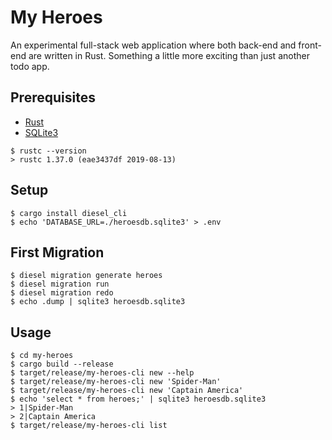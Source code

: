 # My Heroes

An experimental full-stack web application where both back-end and front-end
are written in Rust. Something a little more exciting than just another todo
app.

## Prerequisites 

* [Rust](https://www.rust-lang.org/)
* [SQLite3](https://www.sqlite.org/index.html)

```
$ rustc --version
> rustc 1.37.0 (eae3437df 2019-08-13)
```

## Setup

```
$ cargo install diesel_cli
$ echo 'DATABASE_URL=./heroesdb.sqlite3' > .env
```

## First Migration

```
$ diesel migration generate heroes
$ diesel migration run
$ diesel migration redo
$ echo .dump | sqlite3 heroesdb.sqlite3
```

## Usage

```
$ cd my-heroes
$ cargo build --release
$ target/release/my-heroes-cli new --help
$ target/release/my-heroes-cli new 'Spider-Man'
$ target/release/my-heroes-cli new 'Captain America'
$ echo 'select * from heroes;' | sqlite3 heroesdb.sqlite3
> 1|Spider-Man
> 2|Captain America
$ target/release/my-heroes-cli list
```